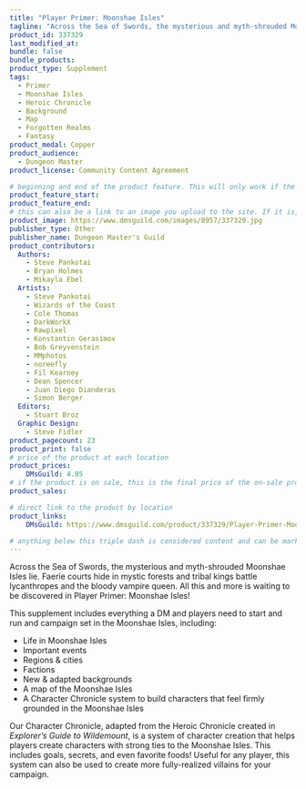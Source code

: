 ```yaml
---
title: "Player Primer: Moonshae Isles"
tagline: "Across the Sea of Swords, the mysterious and myth-shrouded Moonshae Isles lie."
product_id: 337329
last_modified_at:
bundle: false
bundle_products:
product_type: Supplement
tags:
  - Primer
  - Moonshae Isles
  - Heroic Chronicle
  - Background
  - Map
  - Forgotten Realms
  - Fantasy
product_medal: Copper
product_audience:
  - Dungeon Master
product_license: Community Content Agreement

# beginning and end of the product feature. This will only work if the site is updated within several weeks of when the feature is supposed to happen. Making a new post counts as updating.
product_feature_start: 
product_feature_end: 
# this can also be a link to an image you upload to the site. If it is, it must start with a "/" or be a full link
product_image: https://www.dmsguild.com/images/8957/337329.jpg
publisher_type: Other
publisher_name: Dungeon Master's Guild
product_contributors:
  Authors:
    - Steve Pankotai
    - Bryan Holmes
    - Mikayla Ebel
  Artists:
    - Steve Pankotai
    - Wizards of the Coast
    - Cole Thomas
    - DarkWorkX
    - Rawpixel
    - Konstantin Gerasimov
    - Bob Greyvenstein
    - MMphotos
    - noreefly
    - Fil Kearney
    - Dean Spencer
    - Juan Diego Dianderas
    - Simon Berger
  Editors:
    - Stuart Broz
  Graphic Design:
    - Steve Fidler
product_pagecount: 23
product_print: false
# price of the product at each location
product_prices:
    DMsGuild: 4.95
# if the product is on sale, this is the final price of the on-sale product for each location that it is on sale. The sales % will be calculated and displayed based on the difference between product_prices and product_sales
product_sales:

# direct link to the product by location
product_links:
    DMsGuild: https://www.dmsguild.com/product/337329/Player-Primer-Moonshae-Isles?affiliate_id=1713687&src=VDPWebsite

# anything below this triple dash is considered content and can be markup or html. It should be fully HTML compatible as long as your tags are formatted correctly.
---
```

Across the Sea of Swords, the mysterious and myth-shrouded Moonshae Isles lie. Faerie courts hide in mystic forests and tribal kings battle lycanthropes and the bloody vampire queen. All this and more is waiting to be discovered in Player Primer: Moonshae Isles!

This supplement includes everything a DM and players need to start and run and campaign set in the Moonshae Isles, including:

- Life in Moonshae Isles
- Important events
- Regions & cities
- Factions
- New & adapted backgrounds
- A map of the Moonshae Isles
- A Character Chronicle system to build characters that feel firmly grounded in the Moonshae Isles

Our Character Chronicle, adapted from the Heroic Chronicle created in *Explorer’s Guide to Wildemount*, is a system of character creation that helps players create characters with strong ties to the Moonshae Isles. This includes goals, secrets, and even favorite foods! Useful for any player, this system can also be used to create more fully-realized villains for your campaign.